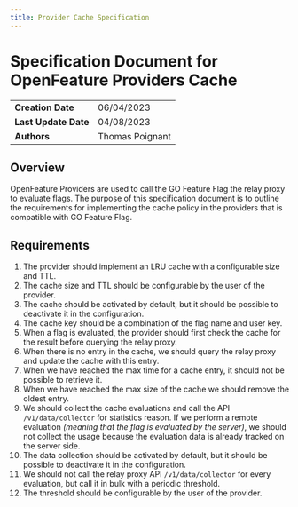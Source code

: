 ```yaml
---
title: Provider Cache Specification
---
```


# Specification Document for OpenFeature Providers Cache

|                      |                 |
|----------------------|-----------------|
| **Creation Date**    | 06/04/2023      |
| **Last Update Date** | 04/08/2023      |
| **Authors**          | Thomas Poignant |

## Overview

OpenFeature Providers are used to call the GO Feature Flag the relay proxy to evaluate flags.
The purpose of this specification document is to outline the requirements for implementing the cache policy in the 
providers that is compatible with GO Feature Flag.

## Requirements

1. The provider should implement an LRU cache with a configurable size and TTL.
2. The cache size and TTL should be configurable by the user of the provider.
3. The cache should be activated by default, but it should be possible to deactivate it in the configuration.
4. The cache key should be a combination of the flag name and user key.
5. When a flag is evaluated, the provider should first check the cache for the result before querying the relay proxy.
6. When there is no entry in the cache, we should query the relay proxy and update the cache with this entry.
7. When we have reached the max time for a cache entry, it should not be possible to retrieve it.
8. When we have reached the max size of the cache we should remove the oldest entry.
9. We should collect the cache evaluations and call the API `/v1/data/collector` for statistics reason. If we perform a remote evaluation *(meaning that the flag is evaluated by the server)*, we should not collect the usage because the evaluation data is already tracked on the server side.
11. The data collection should be activated by default, but it should be possible to deactivate it in the configuration.
12. We should not call the relay proxy API `/v1/data/collector` for every evaluation, but call it in bulk with a periodic threshold.
13. The threshold should be configurable by the user of the provider.
